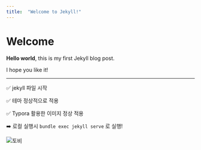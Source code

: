 ```yaml
---
title:  "Welcome to Jekyll!"
---
```


# Welcome

**Hello world**, this is my first Jekyll blog post.

I hope you like it!

---

✅ jekyll 파일 시작

✅ 테마 정상적으로 적용

✅ Typora 활용한 이미지 정상 적용

➡️ 로컬 실행시 `bundle exec jekyll serve` 로 실행!

![토비](../images/2024-06-13-hello-jekyll/토비.jpeg)
